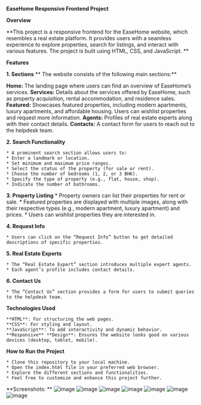 **EaseHome Responsive Frontend Project**

**Overview**

**This project is a responsive frontend for the EaseHome website, which resembles a real estate platform. It provides users with a seamless experience to explore properties, search for listings, and interact with various features. The project is built using HTML, CSS, and JavaScript.
**

**Features**

 **1. Sections**
 **   The website consists of the following main sections:**

**Home:** The landing page where users can find an overview of EaseHome’s services.
**Services:** Details about the services offered by EaseHome, such as property acquisition, rental accommodation, and residence sales.
**Featured:** Showcases featured properties, including modern apartments, luxury apartments, and affordable housing. Users can wishlist properties and request more information.
**Agents:** Profiles of real estate experts along with their contact details.
**Contacts:** A contact form for users to reach out to the helpdesk team.

**2. Search Functionality**

    * A prominent search section allows users to:
    * Enter a landmark or location.
    * Set minimum and maximum price ranges.
    * Select the status of the property (for sale or rent).
    * Choose the number of bedrooms (1, 2, or 3 BHK).
    * Specify the type of property (e.g., flat, house, shop).
    * Indicate the number of bathrooms.
    
**3. Property Listing**
    * Property owners can list their properties for rent or sale.
    * Featured properties are displayed with multiple images, along with their respective types (e.g., modern apartment, luxury apartment) and prices.
    * Users can wishlist properties they are interested in.
    
**4. Request Info**

    * Users can click on the “Request Info” button to get detailed descriptions of specific properties.
    
**5. Real Estate Experts**

    * The “Real Estate Expert” section introduces multiple expert agents.
    * Each agent’s profile includes contact details.
    
**6. Contact Us**

    * The “Contact Us” section provides a form for users to submit queries to the helpdesk team.
    
**Technologies Used**

    **HTML**: For structuring the web pages.
    **CSS**: For styling and layout.
    **JavaScript**: To add interactivity and dynamic behavior.
    **Responsive** **Design**: Ensures the website looks good on various devices (desktop, tablet, mobile).
 
**How to Run the Project**

    * Clone this repository to your local machine.
    * Open the index.html file in your preferred web browser.
    * Explore the different sections and functionalities.
    * Feel free to customize and enhance this project further.
    
**Screenshots: **
![image](https://github.com/priyanshu1947/EaseHome_project/assets/70458921/ee066e4d-7804-4bc6-853b-77f7a45d1748)
![image](https://github.com/priyanshu1947/EaseHome_project/assets/70458921/cdc8037c-474a-4499-a3e0-287cf9db3f2c)
![image](https://github.com/priyanshu1947/EaseHome_project/assets/70458921/161945ef-402e-4409-8d30-fcf39b804fe5)
![image](https://github.com/priyanshu1947/EaseHome_project/assets/70458921/3846f167-a516-493a-86d2-242983ec9e3d)
![image](https://github.com/priyanshu1947/EaseHome_project/assets/70458921/1e7173ca-24d7-4adf-ae95-51954ae143a6)
![image](https://github.com/priyanshu1947/EaseHome_project/assets/70458921/fc58a3ff-1d21-400c-8c66-7bd36255b146)
![image](https://github.com/priyanshu1947/EaseHome_project/assets/70458921/c56b4749-31d1-41c9-8dbe-0e10b2add56f)







